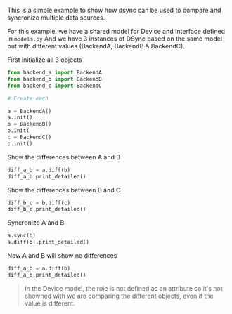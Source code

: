 

This is a simple example to show how dsync can be used to compare and syncronize multiple data sources.

For this example, we have a shared model for Device and Interface defined in `models.py`
And we have 3 instances of DSync based on the same model but with different values (BackendA, BackendB & BackendC).


First initialize all 3 objects
```python
from backend_a import BackendA
from backend_b import BackendB
from backend_c import BackendC

# Create each

a = BackendA()
a.init()
b = BackendB()
b.init(
c = BackendC()
c.init()
```

Show the differences between A and B
```python
diff_a_b = a.diff(b)
diff_a_b.print_detailed()
```

Show the differences between B and C
```python
diff_b_c = b.diff(c)
diff_b_c.print_detailed()
```

Syncronize A and B
```python
a.sync(b)
a.diff(b).print_detailed()
```

Now A and B will show no differences
```python
diff_a_b = a.diff(b)
diff_a_b.print_detailed()
```

> In the Device model, the role is not defined as an attribute so it's not showned with we are comparing the different objects, even if the value is different.
